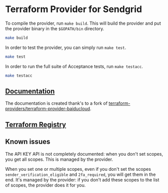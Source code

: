 # Terraform Provider for Sendgrid

To compile the provider, run `make build`. This will build the provider and put the provider binary in the `$GOPATH/bin` directory.

```sh
make build
```

In order to test the provider, you can simply run `make test`.

```sh
make test
```

In order to run the full suite of Acceptance tests, run `make testacc`.

```sh
make testacc
```

## [Documentation](docs/index.md)

The documentation is created thank's to a fork of [terraform-providers/terraform-provider-baiducloud](https://github.com/terraform-providers/terraform-provider-baiducloud/tree/master/gendocs).

## [Terraform Registry](https://registry.terraform.io/providers/anna-money/sendgrid)

## Known issues

The API KEY API is not completely documented: when you don't set scopes, you get all scopes. This is managed by the provider.

When you set one or multiple scopes, even if you don't set the scopes `sender_verification_eligible` and `2fa_required`, you will get them in the end. It's managed by the provider: if you don't add these scopes to the list of scopes, the provider does it for you.
